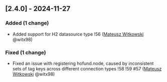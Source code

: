 <!-- @formatter:off -->
<!-- noinspection -->
<!-- Prevents auto format, for JetBrains IDE File > Settings > Editor > Code Style (Formatter Tab) > Turn formatter on/off with markers in code comments  -->

<!-- This file is automatically generate by logchange tool 🌳 🪓 => 🪵 -->
<!-- Visit https://github.com/logchange/logchange and leave a star 🌟 -->
<!-- !!! ⚠️ DO NOT MODIFY THIS FILE, YOUR CHANGES WILL BE LOST ⚠️ !!! -->


[2.4.0] - 2024-11-27
--------------------

### Added (1 change)

- Added support for H2 datasource type !56 ([Mateusz Witkowski](https://github.com/witx98) @witx98)

### Fixed (1 change)

- Fixed an issue with registering hofund.node, caused by inconsistent sets of tag keys across different connection types !58 !59 #57 ([Mateusz Witkowski](https://github.com/witx98) @witx98)


